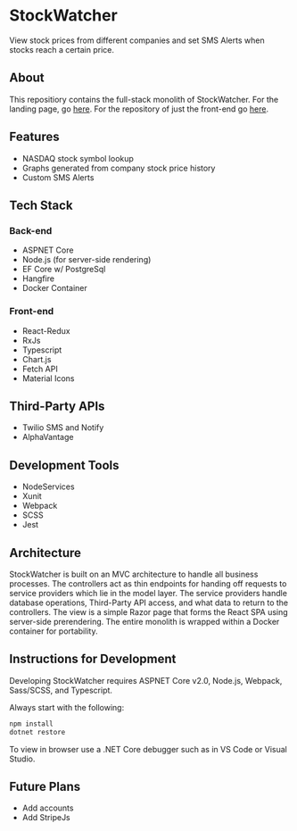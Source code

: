 StockWatcher
=

View stock prices from different companies and set SMS Alerts when stocks reach a certain price.

About
-

This repositiory contains the full-stack monolith of StockWatcher. For the landing page, go [here](https://cnsheafe.github.io/StockWatcher-Client/). For the repository of just the front-end go [here](https://github.com/cnsheafe/StockWatcher-Client).

Features
-

* NASDAQ stock symbol lookup
* Graphs generated from company stock price history
* Custom SMS Alerts

Tech Stack
-

### Back-end

* ASPNET Core
* Node.js (for server-side rendering)
* EF Core w/ PostgreSql
* Hangfire
* Docker Container

### Front-end

* React-Redux
* RxJs
* Typescript
* Chart.js
* Fetch API
* Material Icons

Third-Party APIs
-

* Twilio SMS and Notify
* AlphaVantage

Development Tools
-

* NodeServices
* Xunit
* Webpack
* SCSS
* Jest

Architecture
-

StockWatcher is built on an MVC architecture to handle all business processes.
The controllers act as thin endpoints for handing off requests to service providers which lie in
the model layer.
The service providers handle database operations, Third-Party API access, and what data to return to 
the controllers.
The view is a simple Razor page that forms the React SPA using server-side prerendering.
The entire monolith is wrapped within a Docker container for portability.


Instructions for Development
-
Developing StockWatcher requires ASPNET Core v2.0, Node.js, Webpack, Sass/SCSS, and Typescript.

Always start with the following:
```bash
npm install
dotnet restore
```

<!-- Need to include instructions for postgres dump -->

To view in browser use a .NET Core debugger such as in VS Code or Visual Studio.

Future Plans
-

* Add accounts
* Add StripeJs
